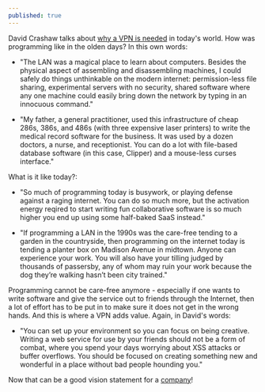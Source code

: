 ```yaml
---
published: true
---
```

David Crashaw talks about [why a VPN is needed](https://tailscale.com/blog/remembering-the-lan/) in today's world. How was programming like in the olden days? In this own words:

- "The LAN was a magical place to learn about computers. Besides the physical aspect of assembling and disassembling machines, I could safely do things unthinkable on the modern internet: permission-less file sharing, experimental servers with no security, shared software where any one machine could easily bring down the network by typing in an innocuous command."

- "My father, a general practitioner, used this infrastructure of cheap 286s, 386s, and 486s (with three expensive laser printers) to write the medical record software for the business. It was used by a dozen doctors, a nurse, and receptionist. You can do a lot with file-based database software (in this case, Clipper) and a mouse-less curses interface."

What is it like today?:

- "So much of programming today is busywork, or playing defense against a raging internet. You can do so much more, but the activation energy reqired to start writing fun collaborative software is so much higher you end up using some half-baked SaaS instead."

- "If programming a LAN in the 1990s was the care-free tending to a garden in the countryside, then programming on the internet today is tending a planter box on Madison Avenue in midtown. Anyone can experience your work. You will also have your tilling judged by thousands of passersby, any of whom may ruin your work because the dog they’re walking hasn’t been city trained."

Programming cannot be care-free anymore - especially if one wants to write software and give the service out to friends through the Internet, then a lot of effort has to be put in to make sure it does not get in the wrong hands. And this is where a VPN adds value. Again, in David's words:

- "You can set up your environment so you can focus on being creative. Writing a web service for use by your friends should not be a form of combat, where you spend your days worrying about XSS attacks or buffer overflows. You should be focused on creating something new and wonderful in a place without bad people hounding you."

Now that can be a good vision statement for a [company](https://tailscale.com/)!
